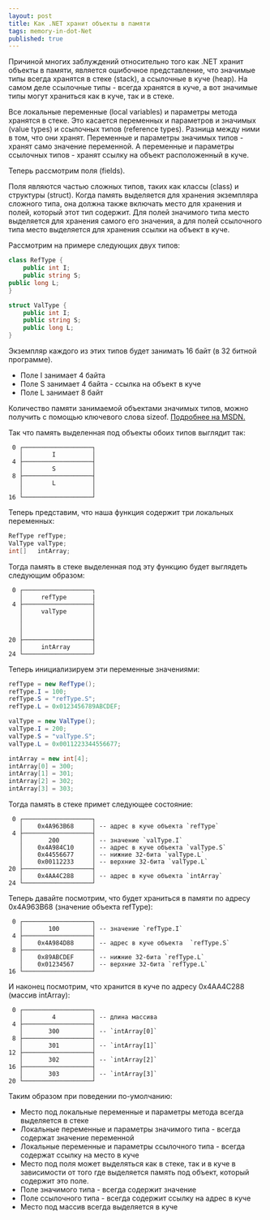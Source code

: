 ```yaml
---
layout: post
title: Как .NET хранит объекты в памяти
tags: memory-in-dot-Net
published: true
---
```


Причиной многих заблуждений относительно того как .NET хранит объекты в памяти, является ошибочное представление, что значимые типы всегда хранятся в стеке (stack), а ссылочные в куче (heap). На самом деле ссылочные типы - всегда хранятся в куче, а вот значимые типы могут храниться как в куче, так и в стеке.

Все локальные переменные (local variables) и параметры метода хранятся в стеке. Это касается переменных и параметров и значимых (value types) и ссылочных типов (reference types). Разница между ними в том, что они хранят. Переменные и параметры значимых типов - хранят само значение переменной. А переменные и параметры ссылочных типов - хранят ссылку на объект расположенный в куче.

Теперь рассмотрим поля (fields).

Поля являются частью сложных типов, таких как классы (class) и  структуры (struct).
Когда память выделяется для хранения экземпляра сложного типа, она должна также включать место для хранения и полей, который этот тип содержит. Для полей значимого типа место выделяется для хранения самого его значения, а для полей ссылочного типа место выделяется для хранения ссылки на объект в куче.

<!--excerpt-->

Рассмотрим на примере следующих двух типов:

```csharp
class RefType {
    public int I;
    public string S;
public long L;
}

struct ValType {
    public int I;
    public string S;
    public long L;
}
```

Экземпляр каждого из этих типов будет занимать 16 байт (в 32 битной программе).

- Поле I занимает 4 байта
- Поле S занимает 4 байта - ссылка на объект в куче
- Поле L занимает 8 байт

Количество памяти занимаемой объектами значимых типов, можно получить с помощью ключевого слова sizeof. [Подробнее на MSDN.](https://msdn.microsoft.com/ru-ru/library/eahchzkf.aspx)

Так что память выделенная под объекты обоих типов выглядит так:
	
	 0 ┌───────────────────┐
	   │        I          │
	 4 ├───────────────────┤
	   │        S          │
	 8 ├───────────────────┤
	   │        L          │
	   │                   │
	16 └───────────────────┘

Теперь представим, что наша функция содержит три локальных переменных:

```csharp
RefType refType;
ValType valType;
int[]   intArray;
```

Тогда память в стеке выделенная под эту функцию будет выглядеть следующим образом:

	 0 ┌───────────────────┐
	   │	 refType       |
	 4 ├───────────────────┤
	   │     valType       │
	   │                   │
	   │                   │
	   │                   │
	20 ├───────────────────┤
	   │	 intArray      │
	24 └───────────────────┘

Теперь инициализируем эти переменные значениями:

```csharp
refType = new RefType();
refType.I = 100;
refType.S = "refType.S";
refType.L = 0x0123456789ABCDEF;

valType = new ValType();
valType.I = 200;
valType.S = "valType.S";
valType.L = 0x0011223344556677;

intArray = new int[4];
intArray[0] = 300;
intArray[1] = 301;
intArray[2] = 302;
intArray[3] = 303;
```

Тогда память в стеке примет следующее состояние:

	 0 ┌───────────────────┐
	   │    0x4A963B68     │ -- адрес в куче объекта `refType`
	 4 ├───────────────────┤
	   │       200         │ -- значение `valType.I`
	   │    0x4A984C10     │ -- адрес в куче объекта `valType.S`
	   │    0x44556677     │ -- нижние 32-бита `valType.L`
	   │    0x00112233     │ -- верхние 32-бита `valType.L`
	20 ├───────────────────┤
	   │    0x4AA4C288     │ -- адрес в куче объекта `intArray`
	24 └───────────────────┘
 
Теперь давайте посмотрим, что будет храниться в памяти по адресу 0x4A963B68 (значение объекта refType):

	 0 ┌───────────────────┐
	   │       100         │ -- значение `refType.I`
	 4 ├───────────────────┤
	   │    0x4A984D88     │ -- адрес в куче объекта  `refType.S`
	 8 ├───────────────────┤
	   │    0x89ABCDEF     │ -- нижние 32-бита `refType.L`
	   │    0x01234567     │ -- верхние 32-бита `refType.L`
	16 └───────────────────┘

 И наконец посмотрим, что хранится в куче по адресу 0x4AA4C288 (массив intArray):

	 0 ┌───────────────────┐
	   │        4          │ -- длина массива
	 4 ├───────────────────┤
	   │       300         │ -- `intArray[0]`
	 8 ├───────────────────┤
	   │       301         │ -- `intArray[1]`
	12 ├───────────────────┤
	   │       302         │ -- `intArray[2]`
	16 ├───────────────────┤
	   │       303         │ -- `intArray[3]`
	20 └───────────────────┘

Таким образом при поведении по-умолчанию:

 - Место под локальные переменные и параметры метода всегда выделяется в стеке
 - Локальные переменные и параметры значимого типа - всегда содержат значение переменной
 - Локальные переменные и параметры ссылочного типа - всегда содержат ссылку на место в куче
 - Место под поля может выделяться как в стеке, так и в куче в зависимости от того где выделяется память под объект, который содержит это поле.
 - Поле значимого типа - всегда содержит значение
 - Поле ссылочного типа - всегда содержит ссылку на адрес в куче
 - Место под массив всегда выделяется в куче

